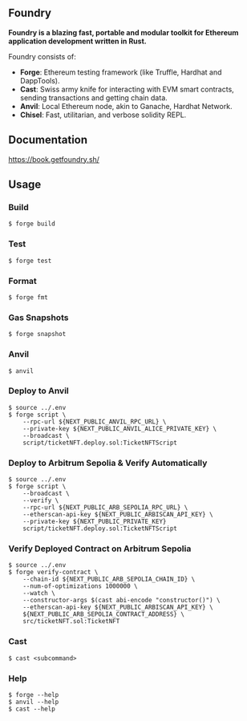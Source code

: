 ## Foundry

**Foundry is a blazing fast, portable and modular toolkit for Ethereum application development written in Rust.**

Foundry consists of:

- **Forge**: Ethereum testing framework (like Truffle, Hardhat and DappTools).
- **Cast**: Swiss army knife for interacting with EVM smart contracts, sending transactions and getting chain data.
- **Anvil**: Local Ethereum node, akin to Ganache, Hardhat Network.
- **Chisel**: Fast, utilitarian, and verbose solidity REPL.

## Documentation

https://book.getfoundry.sh/

## Usage

### Build

```shell
$ forge build
```

### Test

```shell
$ forge test
```

### Format

```shell
$ forge fmt
```

### Gas Snapshots

```shell
$ forge snapshot
```

### Anvil

```shell
$ anvil
```

### Deploy to Anvil

```shell
$ source ../.env
$ forge script \
    --rpc-url ${NEXT_PUBLIC_ANVIL_RPC_URL} \
    --private-key ${NEXT_PUBLIC_ANVIL_ALICE_PRIVATE_KEY} \
    --broadcast \
    script/ticketNFT.deploy.sol:TicketNFTScript
```

### Deploy to Arbitrum Sepolia & Verify Automatically

```shell
$ source ../.env
$ forge script \
    --broadcast \
    --verify \
    --rpc-url ${NEXT_PUBLIC_ARB_SEPOLIA_RPC_URL} \
    --etherscan-api-key ${NEXT_PUBLIC_ARBISCAN_API_KEY} \
    --private-key ${NEXT_PUBLIC_PRIVATE_KEY}
    script/ticketNFT.deploy.sol:TicketNFTScript
```

### Verify Deployed Contract on Arbitrum Sepolia

```shell
$ source ../.env
$ forge verify-contract \
    --chain-id ${NEXT_PUBLIC_ARB_SEPOLIA_CHAIN_ID} \
    --num-of-optimizations 1000000 \
    --watch \
    --constructor-args $(cast abi-encode "constructor()") \
    --etherscan-api-key ${NEXT_PUBLIC_ARBISCAN_API_KEY} \
    ${NEXT_PUBLIC_ARB_SEPOLIA_CONTRACT_ADDRESS} \
    src/ticketNFT.sol:TicketNFT
```

### Cast

```shell
$ cast <subcommand>
```

### Help

```shell
$ forge --help
$ anvil --help
$ cast --help
```
